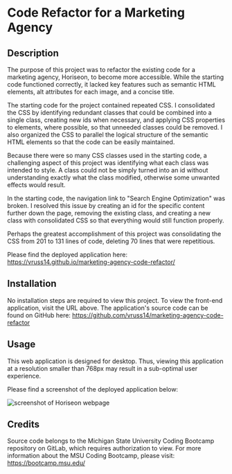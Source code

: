 # Code Refactor for a Marketing Agency

## Description

The purpose of this project was to refactor the existing code for a marketing agency, Horiseon, to become more accessible. While the starting code functioned correctly, it lacked key features such as semantic HTML elements, alt attributes for each image, and a concise title.

The starting code for the project contained repeated CSS. I consolidated the CSS by identifying redundant classes that could be combined into a single class, creating new ids when necessary, and applying CSS properties to elements, where possible, so that unneeded classes could be removed. I also organized the CSS to parallel the logical structure of the semantic HTML elements so that the code can be easily maintained.

Because there were so many CSS classes used in the starting code, a challenging aspect of this project was identifying what each class was intended to style. A class could not be simply turned into an id without understanding exactly what the class modified, otherwise some unwanted effects would result.

In the starting code, the navigation link to "Search Engine Optimization" was broken. I resolved this issue by creating an id for the specific content further down the page, removing the existing class, and creating a new class with consolidated CSS so that everything would still function properly.

Perhaps the greatest accomplishment of this project was consolidating the CSS from 201 to 131 lines of code, deleting 70 lines that were repetitious.

Please find the deployed application here: https://vruss14.github.io/marketing-agency-code-refactor/

## Installation

No installation steps are required to view this project. To view the front-end application, visit the URL above. The application's source code can be found on GitHub here: https://github.com/vruss14/marketing-agency-code-refactor

## Usage

This web application is designed for desktop. Thus, viewing this application at a resolution smaller than 768px may result in a sub-optimal user experience.

Please find a screenshot of the deployed application below:

![screenshot of Horiseon webpage](assets/images/horiseon-screenshot.png)

## Credits

Source code belongs to the Michigan State University Coding Bootcamp repository on GitLab, which requires authorization to view. For more information about the MSU Coding Bootcamp, please visit: https://bootcamp.msu.edu/




